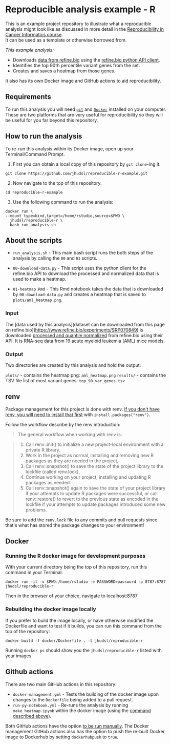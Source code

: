 # Reproducible analysis example - R

This is an example project repository to illustrate what a reproducible analysis might look like as discussed in more detail in the [Reproducibility in Cancer Informatics course](https://github.com/jhudsl/Reproducibility_in_Cancer_Informatics).  
It can be used as a template or otherwise borrowed from.

_This example analysis:_  

- Downloads [data from refine.bio](https://www.refine.bio/experiments/SRP070849/combination-targeted-therapy-to-disrupt-aberrant-oncogenic-signaling-and-reverse-epigenetic-dysfunction-in-idh2-and-tet2-mutant-acute-myeloid-leukemia-rna-seq) using the [refine.bio python API client](https://github.com/AlexsLemonade/refinebio-py).
- Identifies the top 90th percentile variant genes from the set.
- Creates and saves a heatmap from those genes.

It also has its own Docker image and GitHub actions to aid reproducibility.

## Requirements

To run this analysis you will need [`git`](https://git-scm.com/book/en/v2/Getting-Started-Installing-Git) and [`Docker`](https://docs.docker.com/get-docker/) installed on your computer.
These are two platforms that are very useful for reproducibility so they will be useful for you far beyond this repository.

## How to run the analysis

To re-run this analysis within its Docker image, open up your Terminal/Command Prompt.

1. First you can obtain a local copy of this repository by `git clone`-ing it.
```
git clone https://github.com/jhudsl/reproducible-r-example.git
```
2. Now navigate to the top of this repository.
```
cd reproducible-r-example
```
3. Use the following command to run the analysis:
```
docker run \
--mount type=bind,target=/home/rstudio,source=$PWD \
  jhudsl/reproducible-r \
  bash run_analysis.sh
```

## About the scripts

- `run_analysis.sh` - This main bash script runs the both steps of the analysis by calling the `00` and `01` scripts.

- `00-download-data.py` - This script uses the python client for the refine.bio API to download the processed and normalized data that is used to make a heatmap.

- `01-heatmap.Rmd` - This Rmd notebook takes the data that is downloaded by `00-download-data.py` and creates a heatmap that is saved to `plots/aml_heatmap.png`.

### Input

The [data used by this analysis](dataset can be downloaded from this page on refine.bio](https://www.refine.bio/experiments/SRP070849) is downloaded [processed and quantile normalized](http://docs.refine.bio/en/latest/main_text.html#refine-bio-processed-refinebio-processedibadge) from refine.bio using their API.
It is RNA-seq data from 19 acute myeloid leukemia (AML) mice models.

### Output

Two directories are created by this analysis and hold the output:  

`plots/` - contains the heatmap png: `aml_heatmap.png`
`results/` - contains the TSV file list of most variant genes: `top_90_var_genes.tsv`

## renv

Package management for this project is done with renv.
[If you don't have renv, you will need to install that first](https://rstudio.github.io/renv/articles/renv.html) with `install.packages("renv")`.

Follow the workflow describe by the renv introduction:
> The general workflow when working with renv is:

> 1. Call renv::init() to initialize a new project-local environment with a private R library,
> 2. Work in the project as normal, installing and removing new R packages as they are needed in the project,
> 3. Call renv::snapshot() to save the state of the project library to the lockfile (called renv.lock),
> 4. Continue working on your project, installing and updating R packages as needed.
> 5. Call renv::snapshot() again to save the state of your project library if your attempts to update R packages were successful, or call renv::restore() to revert to the previous state as encoded in the lockfile if your attempts to update packages introduced some new problems.

Be sure to add the `renv.lock` file to any commits and pull requests since that's what has stored the package changes to your environment!

## Docker

### Running the R docker image for development purposes

With your current directory being the top of this repository, run this command in your Terminal:
```
docker run -it -v $PWD:/home/rstudio -e PASSWORD=password -p 8787:8787 jhudsl/reproducible-r
```
Then in the browser of your choice, navigate to localhost:8787

### Rebuilding the docker image locally

If you prefer to build the image locally, or have otherwise modified the Dockerfile and want to test if it builds, you can run this command from the top of the repository:
```
docker build -f docker/Dockerfile . -t jhudsl/reproducible-r
```
Running `docker ps` should show you the `jhudsl/reproducible-r` listed with your images

## Github actions

There are two main GitHub actions in this repository:  

- `docker-management.yml` - Tests the building of the docker image upon changes to the `Dockerfile` being added to a pull request.
- `run-py-notebook.yml` - Re-runs the analysis by running `make_heatmap.ipynb` within the docker image (using the [command described above](#how-to-run-the-analysis)).

Both GitHub actions have the option [to be run manually](https://docs.github.com/en/actions/managing-workflow-runs/manually-running-a-workflow).
The Docker management GitHub actions also has the option to push the re-built Docker image to Dockerhub by setting `dockerhubpush` to `true`.
